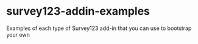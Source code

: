 # survey123-addin-examples
Examples of each type of Survey123 add-in that you can use to bootstrap your own
